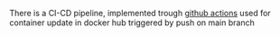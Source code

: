 There is a CI-CD pipeline, implemented trough [github actions](https://github.com/features/actions)  used for container update in docker hub triggered by push on main branch
